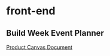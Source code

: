 # front-end

## Build Week Event Planner

[Product Canvas Document](https://docs.google.com/document/d/1XOAJSbln8778_ohD0fyYzZ4neBCNDPpxDaThfdqqJi0/edit?usp=sharing)
